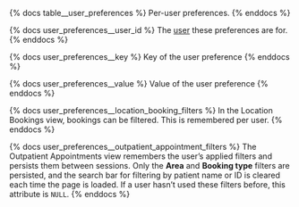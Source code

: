 {% docs table__user_preferences %}
Per-user preferences.
{% enddocs %}

{% docs user_preferences__user_id %}
The [user](#!/source/source.tamanu.tamanu.users) these preferences are for.
{% enddocs %}

{% docs user_preferences__key %}
Key of the user preference
{% enddocs %}

{% docs user_preferences__value %}
Value of the user preference
{% enddocs %}

{% docs user_preferences__location_booking_filters %}
In the Location Bookings view, bookings can be filtered. This is remembered per user.
{% enddocs %}

{% docs user_preferences__outpatient_appointment_filters %}
The Outpatient Appointments view remembers the user’s applied filters and persists them between sessions.
Only the **Area** and **Booking type** filters are persisted, and the search bar for filtering by patient name or ID is cleared each time the page is loaded.
If a user hasn’t used these filters before, this attribute is `NULL`.
{% enddocs %}
